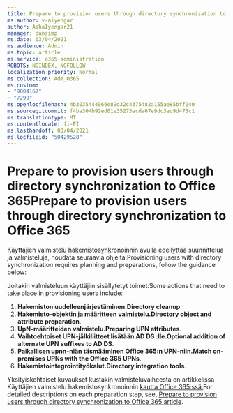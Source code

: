 ```yaml
---
title: Prepare to provision users through directory synchronization to Office 365
ms.author: v-aiyengar
author: AshaIyengar21
manager: dansimp
ms.date: 03/04/2021
ms.audience: Admin
ms.topic: article
ms.service: o365-administration
ROBOTS: NOINDEX, NOFOLLOW
localization_priority: Normal
ms.collection: Adm_O365
ms.custom:
- "9004167"
- "7299"
ms.openlocfilehash: 4b3035444966e89d32c4375482a155ae85bff240
ms.sourcegitcommit: f4ba304b92ed01e35273ecda67e9dc3ad9d475c1
ms.translationtype: MT
ms.contentlocale: fi-FI
ms.lasthandoff: 03/04/2021
ms.locfileid: "50429528"
---
```

# <a name="prepare-to-provision-users-through-directory-synchronization-to-office-365"></a><span data-ttu-id="8dfee-102">Prepare to provision users through directory synchronization to Office 365</span><span class="sxs-lookup"><span data-stu-id="8dfee-102">Prepare to provision users through directory synchronization to Office 365</span></span>

<span data-ttu-id="8dfee-103">Käyttäjien valmistelu hakemistosynkronoinnin avulla edellyttää suunnittelua ja valmisteluja, noudata seuraavia ohjeita:</span><span class="sxs-lookup"><span data-stu-id="8dfee-103">Provisioning users with directory synchronization requires planning and preparations, follow the guidance below:</span></span>

<span data-ttu-id="8dfee-104">Joitakin valmisteluun käyttäjiin sisällytetyt toimet:</span><span class="sxs-lookup"><span data-stu-id="8dfee-104">Some actions that need to take place in provisioning users include:</span></span>
1. <span data-ttu-id="8dfee-105">**Hakemiston uudelleenjärjestäminen.**</span><span class="sxs-lookup"><span data-stu-id="8dfee-105">**Directory cleanup**.</span></span>
1. <span data-ttu-id="8dfee-106">**Hakemisto-objektin ja määritteen valmistelu.**</span><span class="sxs-lookup"><span data-stu-id="8dfee-106">**Directory object and attribute preparation**.</span></span>
1. <span data-ttu-id="8dfee-107">**UpN-määritteiden valmistelu.**</span><span class="sxs-lookup"><span data-stu-id="8dfee-107">**Preparing UPN attributes**.</span></span>
1. <span data-ttu-id="8dfee-108">**Vaihtoehtoiset UPN-jälkiliitteet lisätään AD DS :lle.**</span><span class="sxs-lookup"><span data-stu-id="8dfee-108">**Optional addition of alternate UPN suffixes to AD DS**.</span></span>
1. <span data-ttu-id="8dfee-109">**Paikallisen upnn-niän täsmääminen Office 365:n UPN-niin.**</span><span class="sxs-lookup"><span data-stu-id="8dfee-109">**Match on-premises UPNs with the Office 365 UPNs**.</span></span>
1. <span data-ttu-id="8dfee-110">**Hakemistointegrointityökalut.**</span><span class="sxs-lookup"><span data-stu-id="8dfee-110">**Directory integration tools**.</span></span>

<span data-ttu-id="8dfee-111">Yksityiskohtaiset kuvaukset kustakin valmisteluvaiheesta on artikkelissa Käyttäjien valmistelu hakemistosynkronoinnin [kautta Office 365:ssä.](https://aka.ms/office365assistantprovisionuserstooffice365)</span><span class="sxs-lookup"><span data-stu-id="8dfee-111">For detailed descriptions on each preparation step, see, [Prepare to provision users through directory synchronization to Office 365 article](https://aka.ms/office365assistantprovisionuserstooffice365).</span></span>